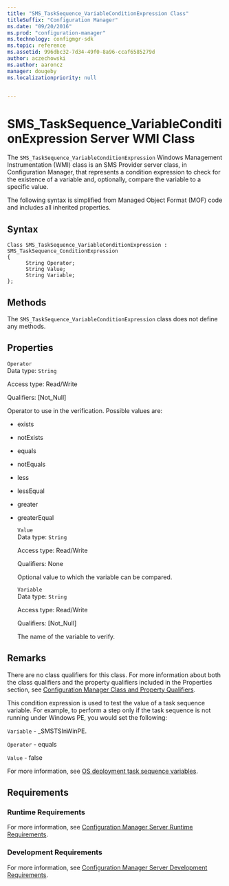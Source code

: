 ```yaml
---
title: "SMS_TaskSequence_VariableConditionExpression Class"
titleSuffix: "Configuration Manager"
ms.date: "09/20/2016"
ms.prod: "configuration-manager"
ms.technology: configmgr-sdk
ms.topic: reference
ms.assetid: 996dbc32-7d34-49f0-8a96-ccaf6585279d
author: aczechowski
ms.author: aaroncz
manager: dougeby
ms.localizationpriority: null


---
```

# SMS_TaskSequence_VariableConditionExpression Server WMI Class
The `SMS_TaskSequence_VariableConditionExpression` Windows Management Instrumentation (WMI) class is an SMS Provider server class, in Configuration Manager, that represents a condition expression to check for the existence of a variable and, optionally, compare the variable to a specific value.  

 The following syntax is simplified from Managed Object Format (MOF) code and includes all inherited properties.  

## Syntax  

```  
Class SMS_TaskSequence_VariableConditionExpression : SMS_TaskSequence_ConditionExpression  
{  
      String Operator;  
      String Value;  
      String Variable;  
};  
```  

## Methods  
 The `SMS_TaskSequence_VariableConditionExpression` class does not define any methods.  

## Properties  
 `Operator`  
 Data type: `String`  

 Access type: Read/Write  

 Qualifiers: [Not_Null]  

 Operator to use in the verification. Possible values are:  

- exists  

- notExists  

- equals  

- notEquals  

- less  

- lessEqual  

- greater  

- greaterEqual  

  `Value`  
  Data type: `String`  

  Access type: Read/Write  

  Qualifiers: None  

  Optional value to which the variable can be compared.  

  `Variable`  
  Data type: `String`  

  Access type: Read/Write  

  Qualifiers: [Not_Null]  

  The name of the variable to verify.  

## Remarks  
 There are no class qualifiers for this class. For more information about both the class qualifiers and the property qualifiers included in the Properties section, see [Configuration Manager Class and Property Qualifiers](../../../develop/reference/misc/class-and-property-qualifiers.md).  

 This condition expression is used to test the value of a task sequence variable. For example, to perform a step only if the task sequence is not running under Windows PE, you would set the following:  

 `Variable` - _SMSTSInWinPE.  

 `Operator` - equals  

 `Value` - false  

For more information, see [OS deployment task sequence variables](../../../osd/understand/task-sequence-variables.md).

## Requirements  

### Runtime Requirements  
 For more information, see [Configuration Manager Server Runtime Requirements](../../../develop/core/reqs/server-runtime-requirements.md).  

### Development Requirements  
 For more information, see [Configuration Manager Server Development Requirements](../../../develop/core/reqs/server-development-requirements.md).  
